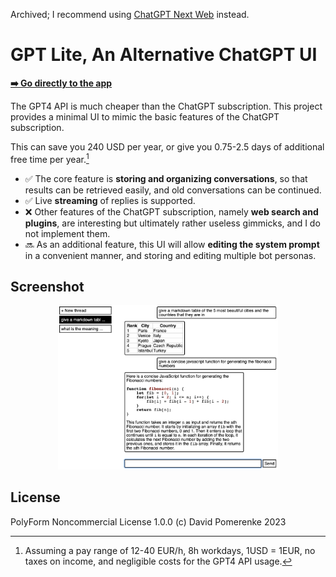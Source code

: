Archived; I recommend using [ChatGPT Next Web](https://github.com/Yidadaa/ChatGPT-Next-Web) instead.

# GPT Lite, An Alternative ChatGPT UI

[__➡️ Go directly to the app__](https://cheapgpt.davids.garden/)

The GPT4 API is much cheaper than the ChatGPT subscription. This project provides a minimal UI to mimic the basic features of the ChatGPT subscription.

This can save you 240 USD per year, or give you 0.75-2.5 days of additional free time per year.[^1]

- ✅ The core feature is **storing and organizing conversations**, so that results can be retrieved easily, and old conversations can be continued.
- ✅ Live **streaming** of replies is supported.
- ❌ Other features of the ChatGPT subscription, namely **web search and plugins**, are interesting but ultimately rather useless gimmicks, and I do not implement them.
- 🔜 As an additional feature, this UI will allow **editing the system prompt** in a convenient manner, and storing and editing multiple bot personas.

[^1]: Assuming a pay range of 12-40 EUR/h, 8h workdays, 1USD = 1EUR, no taxes on income, and negligible costs for the GPT4 API usage.

## Screenshot

<div align="center">
<img width="70%" src="screenshot.png" />
</div>

## License

PolyForm Noncommercial License 1.0.0 (c) David Pomerenke 2023
